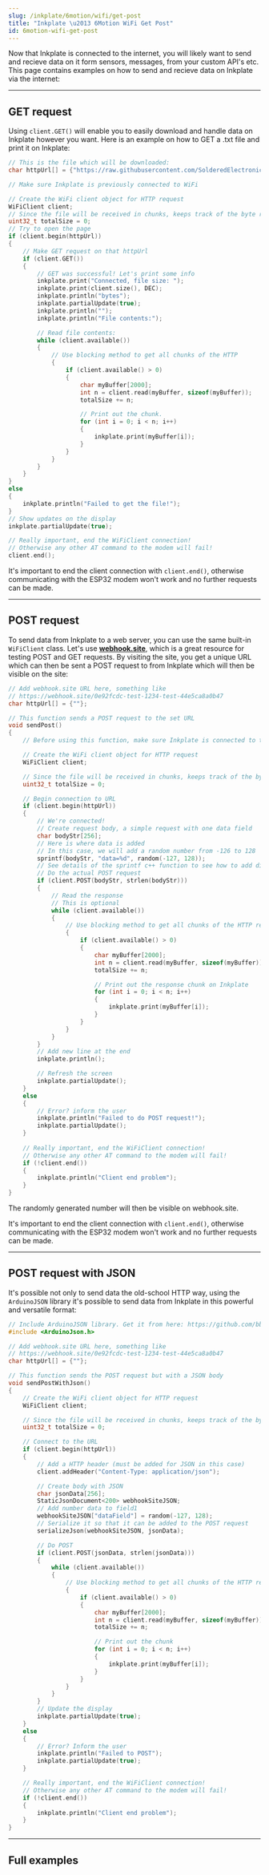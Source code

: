 ```yaml
---
slug: /inkplate/6motion/wifi/get-post
title: "Inkplate \u2013 6Motion WiFi Get Post"
id: 6motion-wifi-get-post
---
```

Now that Inkplate is connected to the internet, you will likely want to send and recieve data on it form sensors, messages, from your custom API's etc. This page contains examples on how to send and recieve data on Inkplate via the internet:

---

## GET request

Using `client.GET()` will enable you to easily download and handle data on Inkplate however you want. Here is an example on how to GET a .txt file and print it on Inkplate:

```cpp
// This is the file which will be downloaded:
char httpUrl[] = {"https://raw.githubusercontent.com/SolderedElectronics/Inkplate_Motion_Arduino_Library/refs/heads/main/examples/Inkplate6Motion/Advanced/Web_WiFi/Inkplate_6_Motion_WiFi_Simple/exampleFile.txt"};

// Make sure Inkplate is previously connected to WiFi

// Create the WiFi client object for HTTP request
WiFiClient client;
// Since the file will be received in chunks, keeps track of the byte received
uint32_t totalSize = 0;
// Try to open the page
if (client.begin(httpUrl))
{
    // Make GET request on that httpUrl
    if (client.GET())
    {
        // GET was successful! Let's print some info
        inkplate.print("Connected, file size: ");
        inkplate.print(client.size(), DEC);
        inkplate.println("bytes");
        inkplate.partialUpdate(true);
        inkplate.println("");
        inkplate.println("File contents:");

        // Read file contents:
        while (client.available())
        {
            // Use blocking method to get all chunks of the HTTP
            {
                if (client.available() > 0)
                {
                    char myBuffer[2000];
                    int n = client.read(myBuffer, sizeof(myBuffer));
                    totalSize += n;

                    // Print out the chunk.
                    for (int i = 0; i < n; i++)
                    {
                        inkplate.print(myBuffer[i]);
                    }
                }
            }
        }
    }
}
else
{
    inkplate.println("Failed to get the file!");
}
// Show updates on the display
inkplate.partialUpdate(true);

// Really important, end the WiFiClient connection!
// Otherwise any other AT command to the modem will fail!
client.end();
```
<WarningBox>It's important to end the client connection with `client.end()`, otherwise communicating with the ESP32 modem won't work and no further requests can be made.</WarningBox>

---

## POST request

To send data from Inkplate to a web server, you can use the same built-in `WiFiClient` class. Let's use [**webhook.site**](https://webhook.site/), which is a great resource for testing POST and GET requests. By visiting the site, you get a unique URL which can then be sent a POST request to from Inkplate which will then be visible on the site:
```cpp
// Add webhook.site URL here, something like
// https://webhook.site/0e92fcdc-test-1234-test-44e5ca8a0b47
char httpUrl[] = {""};

// This function sends a POST request to the set URL
void sendPost()
{
    // Before using this function, make sure Inkplate is connected to the internet

    // Create the WiFi client object for HTTP request
    WiFiClient client;

    // Since the file will be received in chunks, keeps track of the byte received
    uint32_t totalSize = 0;

    // Begin connection to URL
    if (client.begin(httpUrl))
    {
        // We're connected! 
        // Create request body, a simple request with one data field
        char bodyStr[256];
        // Here is where data is added
        // In this case, we will add a random number from -126 to 128
        sprintf(bodyStr, "data=%d", random(-127, 128));
        // See details of the sprintf c++ function to see how to add different types of data here
        // Do the actual POST request
        if (client.POST(bodyStr, strlen(bodyStr)))
        {
            // Read the response
            // This is optional
            while (client.available())
            {
                // Use blocking method to get all chunks of the HTTP reply
                {
                    if (client.available() > 0)
                    {
                        char myBuffer[2000];
                        int n = client.read(myBuffer, sizeof(myBuffer));
                        totalSize += n;

                        // Print out the response chunk on Inkplate
                        for (int i = 0; i < n; i++)
                        {
                            inkplate.print(myBuffer[i]);
                        }
                    }
                }
            }
        }
        // Add new line at the end
        inkplate.println();

        // Refresh the screen
        inkplate.partialUpdate();
    }
    else
    {
        // Error? inform the user
        inkplate.println("Failed to do POST request!");
        inkplate.partialUpdate();
    }
    
    // Really important, end the WiFiClient connection!
    // Otherwise any other AT command to the modem will fail!
    if (!client.end())
    {
        inkplate.println("Client end problem");
    }
}
```
The randomly generated number will then be visible on webhook.site.

<WarningBox>It's important to end the client connection with `client.end()`, otherwise communicating with the ESP32 modem won't work and no further requests can be made.</WarningBox>

---

## POST request with JSON

It's possible not only to send data the old-school HTTP way, using the `ArduinoJSON` library it's possible to send data from Inkplate in this powerful and versatile format:
```cpp
// Include ArduinoJSON library. Get it from here: https://github.com/bblanchon/ArduinoJson
#include <ArduinoJson.h>

// Add webhook.site URL here, something like
// https://webhook.site/0e92fcdc-test-1234-test-44e5ca8a0b47
char httpUrl[] = {""};

// This function sends the POST request but with a JSON body
void sendPostWithJson()
{
    // Create the WiFi client object for HTTP request
    WiFiClient client;

    // Since the file will be received in chunks, keeps track of the byte received
    uint32_t totalSize = 0;

    // Connect to the URL
    if (client.begin(httpUrl))
    {
        // Add a HTTP header (must be added for JSON in this case)
        client.addHeader("Content-Type: application/json");

        // Create body with JSON
        char jsonData[256];
        StaticJsonDocument<200> webhookSiteJSON;
        // Add number data to field1
        webhookSiteJSON["dataField"] = random(-127, 128);
        // Serialize it so that it can be added to the POST request
        serializeJson(webhookSiteJSON, jsonData);

        // Do POST
        if (client.POST(jsonData, strlen(jsonData)))
        {
            while (client.available())
            {
                // Use blocking method to get all chunks of the HTTP reply
                {
                    if (client.available() > 0)
                    {
                        char myBuffer[2000];
                        int n = client.read(myBuffer, sizeof(myBuffer));
                        totalSize += n;

                        // Print out the chunk
                        for (int i = 0; i < n; i++)
                        {
                            inkplate.print(myBuffer[i]);
                        }
                    }
                }
            }
        }
        // Update the display
        inkplate.partialUpdate(true);
    }
    else
    {
        // Error? Inform the user
        inkplate.println("Failed to POST");
        inkplate.partialUpdate(true);
    }

    // Really important, end the WiFiClient connection!
    // Otherwise any other AT command to the modem will fail!
    if (!client.end())
    {
        inkplate.println("Client end problem");
    }
}
```

---

## Full examples

<QuickLink 
  title="Inkplate_6_Motion_WiFi_Simple.ino" 
  description="Full example on how to connect to WiFi, GET a .txt file and print it out to Inkplate"
  url="https://github.com/SolderedElectronics/Inkplate_Motion_Arduino_Library/blob/main/examples/Inkplate6Motion/Advanced/Web_WiFi/Inkplate_6_Motion_WiFi_Simple/Inkplate_6_Motion_WiFi_Simple.ino" 
/>

<QuickLink 
  title="Inkplate_6_Motion_HTTP_POST.ino" 
  description="Full example on how to send data to a webserver via HTTP and POST request on Inkplate 6 MOTION"
  url="https://github.com/SolderedElectronics/Inkplate_Motion_Arduino_Library/blob/main/examples/Inkplate6Motion/Advanced/Web_WiFi/Inkplate_6_Motion_HTTP_POST/Inkplate_6_Motion_HTTP_POST.ino" 
/>